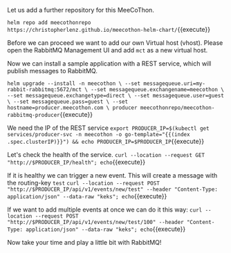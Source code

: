 Let us add a further repository for this MeeCoThon.

`helm repo add meecothonrepo https://christopherlenz.github.io/meecothon-helm-chart/`{{execute}}

Before we can proceed we want to add our own Virtual host (vhost). Please open the RabbitMQ Management UI and add `mct` as a new virtual host.

Now we can install a sample application with a REST service, which will publish messages to RabbitMQ.

`helm upgrade --install -n meecothon \
--set messagequeue.uri=my-rabbit-rabbitmq:5672/mct \
--set messagequeue.exchangename=meecothon \
--set messagequeue.exchangetype=direct \
--set messagequeue.user=guest \
--set messagequeue.pass=guest \
--set hostname=producer.meecothon.com \
producer meecothonrepo/meecothon-rabbitmq-producer`{{execute}}

We need the IP of the REST service
`export PRODUCER_IP=$(kubectl get services/producer-svc -n meecothon -o go-template="{{(index .spec.clusterIP)}}") && echo PRODUCER_IP=$PRODUCER_IP`{{execute}}

Let's check the health of the service.
`curl --location --request GET "http://$PRODUCER_IP/health"; echo`{{execute}}

If it is healthy we can trigger a new event. This will create a message with the routing-key `test`
`curl --location --request POST "http://$PRODUCER_IP/api/v1/events/new/test" --header "Content-Type: application/json" --data-raw "keks"; echo`{{execute}}

If we want to add multiple events at once we can do it this way:
`curl --location --request POST "http://$PRODUCER_IP/api/v1/events/new/test/100" --header "Content-Type: application/json" --data-raw "keks"; echo`{{execute}}

Now take your time and play a little bit with RabbitMQ!